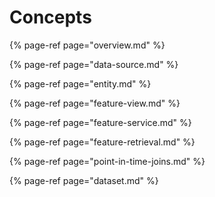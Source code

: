 # Concepts

{% page-ref page="overview.md" %}

{% page-ref page="data-source.md" %}

{% page-ref page="entity.md" %}

{% page-ref page="feature-view.md" %}

{% page-ref page="feature-service.md" %}

{% page-ref page="feature-retrieval.md" %}

{% page-ref page="point-in-time-joins.md" %}

{% page-ref page="dataset.md" %}
